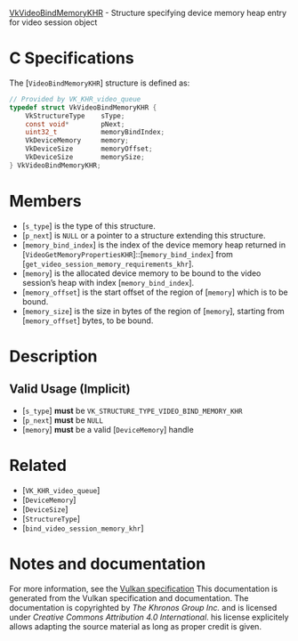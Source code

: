 [VkVideoBindMemoryKHR](https://www.khronos.org/registry/vulkan/specs/1.3-extensions/man/html/VkVideoBindMemoryKHR.html) - Structure specifying device memory heap entry for video session object

# C Specifications
The [`VideoBindMemoryKHR`] structure is defined as:
```c
// Provided by VK_KHR_video_queue
typedef struct VkVideoBindMemoryKHR {
    VkStructureType    sType;
    const void*        pNext;
    uint32_t           memoryBindIndex;
    VkDeviceMemory     memory;
    VkDeviceSize       memoryOffset;
    VkDeviceSize       memorySize;
} VkVideoBindMemoryKHR;
```

# Members
- [`s_type`] is the type of this structure.
- [`p_next`] is `NULL` or a pointer to a structure extending this structure.
- [`memory_bind_index`] is the index of the device memory heap returned in [`VideoGetMemoryPropertiesKHR`]::[`memory_bind_index`] from [`get_video_session_memory_requirements_khr`].
- [`memory`] is the allocated device memory to be bound to the video session’s heap with index [`memory_bind_index`].
- [`memory_offset`] is the start offset of the region of [`memory`] which is to be bound.
- [`memory_size`] is the size in bytes of the region of [`memory`], starting from [`memory_offset`] bytes, to be bound.

# Description
## Valid Usage (Implicit)
-  [`s_type`] **must**  be `VK_STRUCTURE_TYPE_VIDEO_BIND_MEMORY_KHR`
-  [`p_next`] **must**  be `NULL`
-  [`memory`] **must**  be a valid [`DeviceMemory`] handle

# Related
- [`VK_KHR_video_queue`]
- [`DeviceMemory`]
- [`DeviceSize`]
- [`StructureType`]
- [`bind_video_session_memory_khr`]

# Notes and documentation
For more information, see the [Vulkan specification](https://www.khronos.org/registry/vulkan/specs/1.3-extensions/html/vkspec.html)
This documentation is generated from the Vulkan specification and documentation.
The documentation is copyrighted by *The Khronos Group Inc.* and is licensed under *Creative Commons Attribution 4.0 International*.
his license explicitely allows adapting the source material as long as proper credit is given.
        